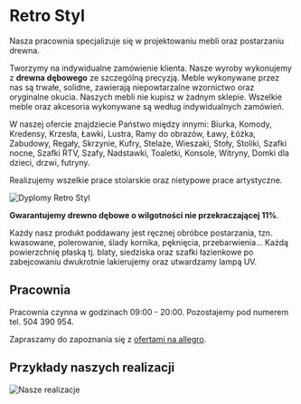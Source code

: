 Retro Styl
==========

Nasza pracownia specjalizuje się w projektowaniu mebli oraz postarzaniu drewna.

Tworzymy na indywidualne zamówienie klienta. Nasze wyroby wykonujemy z **drewna dębowego** ze szczególną precyzją. Meble wykonywane przez nas są trwałe, solidne, zawierają niepowtarzalne wzornictwo oraz oryginalne okucia. Naszych mebli nie kupisz w żadnym sklepie. Wszelkie meble oraz akcesoria wykonywane są według indywidualnych zamówień.

W naszej ofercie znajdziecie Państwo między innymi: Biurka, Komody, Kredensy, Krzesła, Ławki, Lustra, Ramy do obrazów, Ławy, Łóżka, Zabudowy, Regały, Skrzynie, Kufry, Stelaże, Wieszaki, Stoły, Stoliki, Szafki nocne, Szafki RTV, Szafy, Nadstawki, Toaletki, Konsole, Witryny, Domki dla dzieci, drzwi, futryny.

Realizujemy wszelkie prace stolarskie oraz nietypowe prace artystyczne.

![Dyplomy Retro Styl](http://res.cloudinary.com/ws/image/upload/fl_force_strip,w_640/retrostyl/dyplomy.jpg)

**Gwarantujemy drewno dębowe o wilgotności nie przekraczającej 11%**.

Każdy nasz produkt poddawany jest ręcznej obróbce postarzania, tzn. kwasowane, polerowanie, ślady kornika, pęknięcia, przebarwienia... Każdą powierzchnię płaską tj. blaty, siedziska oraz szafki łazienkowe po zabejcowaniu dwukrotnie lakierujemy oraz utwardzamy lampą UV.

Pracownia
---------

Pracownia czynna w godzinach 09:00 - 20:00. Pozostajemy pod numerem tel. 504 390 954.

Zapraszamy do zapoznania się z [ofertami na allegro](https://allegro.pl/uzytkownik/retrostyl7).

Przykłady naszych realizacji
----------------------------

![Nasze realizacje](http://res.cloudinary.com/ws/image/upload/retrostyl/mozaika.jpg)

